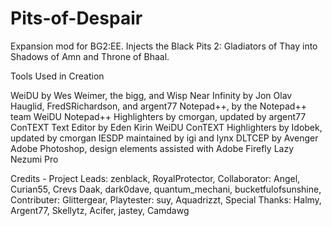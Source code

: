 # Pits-of-Despair

Expansion mod for BG2:EE. Injects the Black Pits 2: Gladiators of Thay into Shadows of Amn and Throne of Bhaal.


Tools Used in Creation

WeiDU by Wes Weimer, the bigg, and Wisp
Near Infinity by Jon Olav Hauglid, FredSRichardson, and argent77
Notepad++, by the Notepad++ team
WeiDU Notepad++ Highlighters by cmorgan, updated by argent77
ConTEXT Text Editor by Eden Kirin
WeiDU ConTEXT Highlighters by Idobek, updated by cmorgan
IESDP maintained by igi and lynx
DLTCEP by Avenger
Adobe Photoshop, design elements assisted with Adobe Firefly
Lazy Nezumi Pro


Credits - 
Project Leads: zenblack, RoyalProtector,
Collaborator: Angel, Curian55, Crevs Daak, dark0dave, quantum_mechani, bucketfulofsunshine,
Contributer: Glittergear,
Playtester: suy, Aquadrizzt,
Special Thanks:	Halmy, Argent77, Skellytz, Acifer, jastey, Camdawg 
